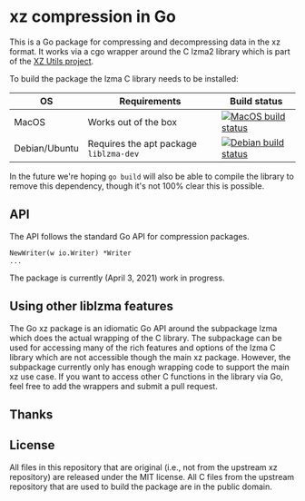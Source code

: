 # xz compression in Go

This is a Go package for compressing and decompressing data in the xz format.
It works via a cgo wrapper around the C lzma2 library which is part of the 
[XZ Utils project](https://tukaani.org/xz/).

To build the package the lzma C library needs to be installed:

| OS | Requirements | Build status |
|---|---|---|
| MacOS | Works out of the box | [![MacOS build status](https://github.com/jamespfennell/xz/actions/workflows/macos.yml/badge.svg?branch=main)](https://github.com/jamespfennell/xz/actions?query=branch%3Amain+workflow%3AMacOS)
| Debian/Ubuntu | Requires the apt package `liblzma-dev` | [![Debian build status](https://github.com/jamespfennell/xz/actions/workflows/debian.yml/badge.svg?branch=main)](https://github.com/jamespfennell/xz/actions?query=branch%3Amain+workflow%3ADebian)

In the future we're hoping `go build` will also be able to compile the
library to remove this dependency, though it's not 100% clear this is 
possible.

 
## API

The API follows the standard Go API for compression packages.

```
NewWriter(w io.Writer) *Writer
...
```

The package is currently (April 3, 2021) work in progress.

## Using other liblzma features

The Go xz package is an idiomatic Go API around the subpackage lzma which does the actual
wrapping of the C library.
The subpackage can be used for accessing many of the rich features and options of the lzma C
library which are not accessible though the main xz package.
However, the subpackage currently only has enough wrapping code to support the main xz use case.
If you want to access other C functions in the library via Go, feel free to add the wrappers and submit
a pull request.

## Thanks



## License

All files in this repository that are original (i.e., not from the upstream xz repository)
are released under the MIT license.
All C files from the upstream repository that are used to build the package are in the public domain.
